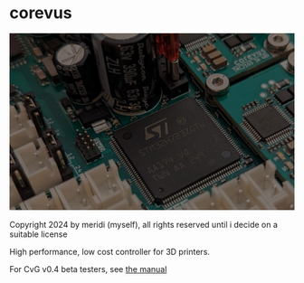 # corevus

![corevus-g v0.4 board render](/assets/images/header-photo.jpg)

Copyright 2024 by meridi (myself), all rights reserved until i decide on a suitable license

High performance, low cost controller for 3D printers. 

For CvG v0.4 beta testers, see [the manual](./docs/CvG-v0.4-beta/CvG-v0.4-hardware-overview.md)
